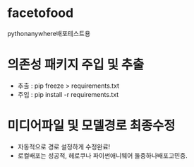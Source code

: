 # facetofood

pythonanywhere배포테스트용

# 의존성 패키지 주입 및 추출

- 추출 : pip freeze > requirements.txt
- 주입 : pip install -r requirements.txt

# 미디어파일 및 모델경로 최종수정

- 자동적으로 경로 설정하게 수정완료!
- 로컬배포는 성공적, 헤로쿠나 파이썬애니웨어 둘중하나배포고민중.
